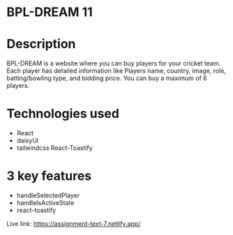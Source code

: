 # BPL-DREAM 11

# Description
BPL-DREAM is a website where you can buy players for your cricket team. Each player has detailed information like Players name, country, image, role, batting/bowling type, and bidding price. You can buy a maximum of 6 players.

# Technologies used
- React
- daisyUl
- tailwindcss
React-Toastify

# 3 key features 

- handleSelectedPlayer
- handleIsActiveState
- react-toastify


Live link: https://assignment-text-7.netlify.app/

